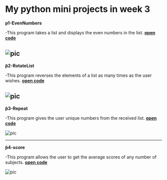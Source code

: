# My python mini projects in week 3

**p1-EvenNumbers**

-This program takes a list and displays the even numbers in the list.
**[open code](p1-EvenNumbers.py)**

![pic](https://i.postimg.cc/SN9GhLZN/code1.png)
---
**َp2-RotateList**

-This program reverses the elements of a list as many times as the user wishes.
**[open code](p2-RotateList.py)**

![pic](https://i.postimg.cc/YSLrn9rV/code2.png)
---

**َp3-Repeat**

-This program gives the user unique numbers from the received list.
**[open code](p3-Repeat.py)**

![pic](https://i.postimg.cc/JhjwHB41/code3.png)

---
**َp4-score**

-This program allows the user to get the average scores of any number of subjects.
**[open code](p4-score.py)**

![pic](https://i.postimg.cc/SR3VGDDH/code4.png)

